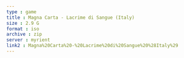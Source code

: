 ```yaml
---
type : game
title : Magna Carta - Lacrime di Sangue (Italy)
size : 2.9 G
format : iso
archive : zip
server : myrient
link2 : Magna%20Carta%20-%20Lacrime%20di%20Sangue%20%28Italy%29
---
```

